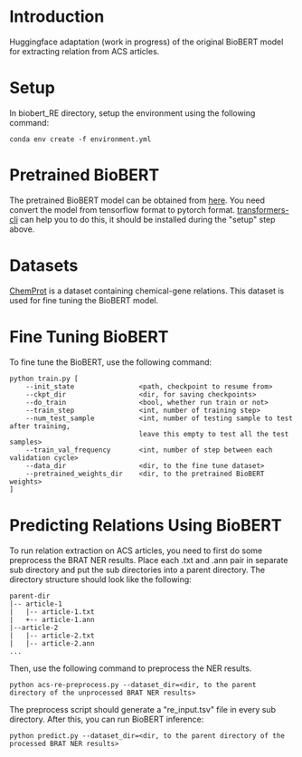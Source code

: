 # Introduction

Huggingface adaptation (work in progress) of the original BioBERT model for extracting relation from ACS articles.

# Setup

In biobert_RE directory, setup the environment using the following command:
```
conda env create -f environment.yml
```

# Pretrained BioBERT

The pretrained BioBERT model can be obtained from [here](https://github.com/dmis-lab/biobert). You need convert the model from tensorflow format to pytorch format. [transformers-cli](https://huggingface.co/transformers/converting_tensorflow_models.html) can help you to do this, it should be installed during the "setup" step above.

# Datasets

[ChemProt](https://biocreative.bioinformatics.udel.edu/) is a dataset containing chemical-gene relations. This dataset is used for fine tuning the BioBERT model.

# Fine Tuning BioBERT

To fine tune the BioBERT, use the following command:
```
python train.py [
    --init_state                <path, checkpoint to resume from>
    --ckpt_dir                  <dir, for saving checkpoints>
    --do_train                  <bool, whether run train or not>
    --train_step                <int, number of training step>
    --num_test_sample           <int, number of testing sample to test after training, 
                                leave this empty to test all the test samples>
    --train_val_frequency       <int, number of step between each validation cycle>
    --data_dir                  <dir, to the fine tune dataset>
    --pretrained_weights_dir    <dir, to the pretrained BioBERT weights>
]
```

# Predicting Relations Using BioBERT

To run relation extraction on ACS articles, you need to first do some preprocess the BRAT NER results. Place each .txt and .ann pair in separate sub directory and put the sub directories into a parent directory. The directory structure should look like the following:
```
parent-dir
|-- article-1
|   |-- article-1.txt
|   +-- article-1.ann
|--article-2
|   |-- article-2.txt
|   |-- article-2.ann
...
```
Then, use the following command to preprocess the NER results.
```
python acs-re-preprocess.py --dataset_dir=<dir, to the parent directory of the unprocessed BRAT NER results>
```
The preprocess script should generate a "re_input.tsv" file in every sub directory. After this, you can run BioBERT inference:
```
python predict.py --dataset_dir=<dir, to the parent directory of the processed BRAT NER results>
```